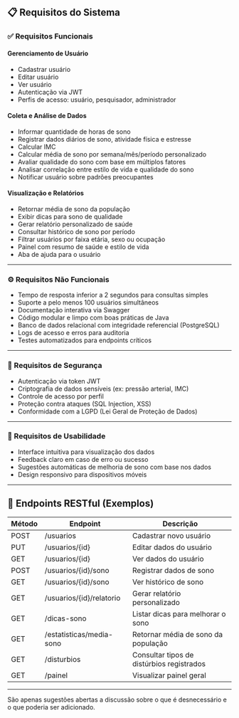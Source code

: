 ## 📋 Requisitos do Sistema

### ✅ Requisitos Funcionais

#### Gerenciamento de Usuário
- Cadastrar usuário  
- Editar usuário  
- Ver usuário  
- Autenticação via JWT  
- Perfis de acesso: usuário, pesquisador, administrador

#### Coleta e Análise de Dados
- Informar quantidade de horas de sono  
- Registrar dados diários de sono, atividade física e estresse  
- Calcular IMC  
- Calcular média de sono por semana/mês/período personalizado  
- Avaliar qualidade do sono com base em múltiplos fatores  
- Analisar correlação entre estilo de vida e qualidade do sono  
- Notificar usuário sobre padrões preocupantes

#### Visualização e Relatórios
- Retornar média de sono da população  
- Exibir dicas para sono de qualidade  
- Gerar relatório personalizado de saúde  
- Consultar histórico de sono por período  
- Filtrar usuários por faixa etária, sexo ou ocupação   
- Painel com resumo de saúde e estilo de vida  
- Aba de ajuda para o usuário  

---

### ⚙️ Requisitos Não Funcionais

- Tempo de resposta inferior a 2 segundos para consultas simples  
- Suporte a pelo menos 100 usuários simultâneos  
- Documentação interativa via Swagger  
- Código modular e limpo com boas práticas de Java  
- Banco de dados relacional com integridade referencial (PostgreSQL)  
- Logs de acesso e erros para auditoria  
- Testes automatizados para endpoints críticos

---

### 🔐 Requisitos de Segurança

- Autenticação via token JWT  
- Criptografia de dados sensíveis (ex: pressão arterial, IMC)  
- Controle de acesso por perfil  
- Proteção contra ataques (SQL Injection, XSS)  
- Conformidade com a LGPD (Lei Geral de Proteção de Dados)

---

### 🎨 Requisitos de Usabilidade

- Interface intuitiva para visualização dos dados  
- Feedback claro em caso de erro ou sucesso  
- Sugestões automáticas de melhoria de sono com base nos dados  
- Design responsivo para dispositivos móveis

---

## 🔗 Endpoints RESTful (Exemplos)

| Método | Endpoint                  | Descrição                                      |
|--------|---------------------------|------------------------------------------------|
| POST   | /usuarios                 | Cadastrar novo usuário                         |
| PUT    | /usuarios/{id}            | Editar dados do usuário                        |
| GET    | /usuarios/{id}            | Ver dados do usuário                           |
| POST   | /usuarios/{id}/sono       | Registrar dados de sono                        |
| GET    | /usuarios/{id}/sono       | Ver histórico de sono                          |
| GET    | /usuarios/{id}/relatorio  | Gerar relatório personalizado                  |
| GET    | /dicas-sono               | Listar dicas para melhorar o sono              |
| GET    | /estatisticas/media-sono | Retornar média de sono da população            |
| GET    | /disturbios               | Consultar tipos de distúrbios registrados      |
| GET    | /painel                   | Visualizar painel geral                        |

---


São apenas sugestões abertas a discussão sobre o que é desnecessário e o que poderia ser adicionado.
